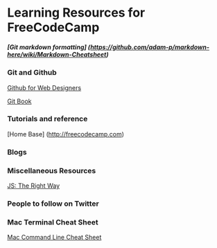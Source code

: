 # Learning Resources for FreeCodeCamp

##### [Git markdown formatting] (https://github.com/adam-p/markdown-here/wiki/Markdown-Cheatsheet)

### Git and Github 

[Github for Web Designers](http://www.lynda.com/GitHub-tutorials/GitHub-Web-Designers/162276-2.html)

[Git Book](http://git-scm.com/book/en/v2)

### Tutorials and reference

[Home Base] (http://freecodecamp.com)

### Blogs 

### Miscellaneous Resources
[JS: The Right Way](http://www.jstherightway.org)

### People to follow on Twitter

### Mac Terminal Cheat Sheet
[Mac Command Line Cheat Sheet](https://github.com/0nn0/terminal-mac-cheatsheet)


